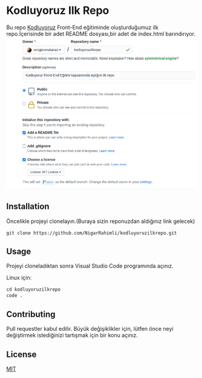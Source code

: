 # Kodluyoruz Ilk Repo
Bu repo [Kodluyoruz](https://kodluyoruz.org/tr/kodluyoruz/) Front-End eğitiminde oluşturduğumuz ilk repo.İçerisinde bir adet README dosyası,bir adet de index.html barındırıyor.
![projemizin bir resmi](https://github.com/Kodluyoruz/taskforce/raw/main/git/odev1/figures/github.png)
## Installation

Öncelikle projeyi clonelayın.(Buraya sizin reponuzdan aldığınız  link gelecek)
```
git clone https://github.com/NigarRahimli/kodluyoruzilkrepo.git
```
## Usage
Projeyi cloneladıktan sonra Visual Studio Code programında açınız.

Linux için:

```
cd kodluyoruzilkrepo
code .
```
## Contributing
Pull requestler kabul edilir. Büyük değişiklikler için, lütfen önce neyi değiştirmek istediğinizi tartışmak için bir konu açınız.

## License
[MIT](https://choosealicense.com/licenses/mit/)  
